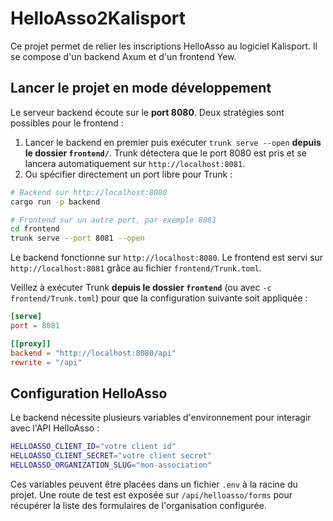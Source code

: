 # HelloAsso2Kalisport

Ce projet permet de relier les inscriptions HelloAsso au logiciel Kalisport. Il se compose d'un backend Axum et d'un frontend Yew.

## Lancer le projet en mode développement

Le serveur backend écoute sur le **port 8080**. Deux stratégies sont possibles pour le frontend :

1. Lancer le backend en premier puis exécuter `trunk serve --open` **depuis le dossier `frontend/`**. Trunk détectera que le port 8080 est pris et se lancera automatiquement sur `http://localhost:8081`.
2. Ou spécifier directement un port libre pour Trunk :

```bash
# Backend sur http://localhost:8080
cargo run -p backend

# Frontend sur un autre port, par exemple 8081
cd frontend
trunk serve --port 8081 --open
```

Le backend fonctionne sur `http://localhost:8080`. Le frontend est servi sur `http://localhost:8081` grâce au fichier `frontend/Trunk.toml`.

Veillez à exécuter Trunk **depuis le dossier `frontend`** (ou avec `-c frontend/Trunk.toml`) pour que la configuration suivante soit appliquée :

```toml
[serve]
port = 8081

[[proxy]]
backend = "http://localhost:8080/api"
rewrite = "/api"
```

## Configuration HelloAsso

Le backend nécessite plusieurs variables d'environnement pour interagir avec l'API HelloAsso :

```bash
HELLOASSO_CLIENT_ID="votre client id"
HELLOASSO_CLIENT_SECRET="votre client secret"
HELLOASSO_ORGANIZATION_SLUG="mon-association"
```

Ces variables peuvent être placées dans un fichier `.env` à la racine du projet.
Une route de test est exposée sur `/api/helloasso/forms` pour récupérer la liste
des formulaires de l'organisation configurée.
